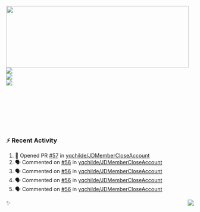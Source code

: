 <p>
  <img align="left" width="490" height="165" src="https://github-readme-stats.vercel.app/api?username=lowking&show_icons=true&hide_border=true&line_height=20&title_color=000000&icon_color=555&show_owner=true&text_color=777"/>
  <p>
    <a href="https://t.me/Violettoy_bot"><img src="https://img.shields.io/badge/Telegram-%2352A4DB.svg?&style=social&logo=telegram&logoColor=white" /></a>
    </br>
    <img src="https://github.com/lowking/lowking/workflows/Waka%20Readme/badge.svg" />
    </br>
    <img src="https://github.com/lowking/lowking/workflows/Activity%20Readme/badge.svg" />
  </p>
  </br>
  </br>
  </br>
  </br>
</p>
</br>

### :zap: Recent Activity

<!--START_SECTION:activity-->
1. 💪 Opened PR [#57](https://github.com/yqchilde/JDMemberCloseAccount/pull/57) in [yqchilde/JDMemberCloseAccount](https://github.com/yqchilde/JDMemberCloseAccount)
2. 🗣 Commented on [#56](https://github.com/yqchilde/JDMemberCloseAccount/issues/56) in [yqchilde/JDMemberCloseAccount](https://github.com/yqchilde/JDMemberCloseAccount)
3. 🗣 Commented on [#56](https://github.com/yqchilde/JDMemberCloseAccount/issues/56) in [yqchilde/JDMemberCloseAccount](https://github.com/yqchilde/JDMemberCloseAccount)
4. 🗣 Commented on [#56](https://github.com/yqchilde/JDMemberCloseAccount/issues/56) in [yqchilde/JDMemberCloseAccount](https://github.com/yqchilde/JDMemberCloseAccount)
5. 🗣 Commented on [#56](https://github.com/yqchilde/JDMemberCloseAccount/issues/56) in [yqchilde/JDMemberCloseAccount](https://github.com/yqchilde/JDMemberCloseAccount)
<!--END_SECTION:activity-->

✨<img align="right" src="http://profile-counter.glitch.me/lowking/count.svg"/>
